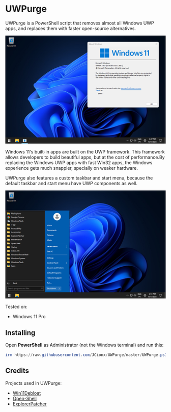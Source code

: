 # UWPurge

UWPurge is a PowerShell script that removes almost all Windows UWP apps, and replaces them with faster open-source alternatives.

![](src/1.png)

Windows 11's built-in apps are built on the UWP framework. This framework allows developers to build beautiful apps, but at the cost of performance.By replacing the Windows UWP apps with fast Win32 apps, the Windows experience gets much snappier, specially on weaker hardware.

UWPurge also features a custom taskbar and start menu, because the default taskbar and start menu have UWP components as well.

![](src/2.png)

Tested on:
- Windows 11 Pro

## Installing
Open **PowerShell** as Administrator (not the Windows terminal) and run this:
```powershell
irm https://raw.githubusercontent.com/JCionx/UWPurge/master/UWPurge.ps1 | iex
```

## Credits
Projects used in UWPurge:
- [Win11Debloat](https://github.com/Raphire/Win11Debloat)
- [Open-Shell](https://github.com/Open-Shell/Open-Shell-Menu)
- [ExplorerPatcher](https://github.com/valinet/ExplorerPatcher)
